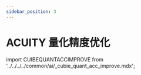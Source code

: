 ```yaml
---
sidebar_position: 3
---
```


# ACUITY 量化精度优化

import CUIBEQUANTACCIMPROVE from '../../../../common/ai/\_cubie_quant_acc_improve.mdx';

<CUIBEQUANTACCIMPROVE />
